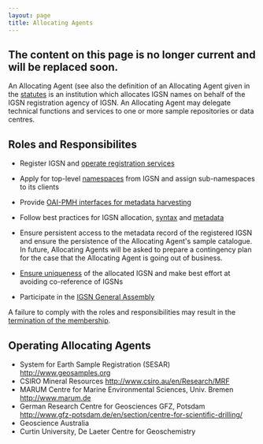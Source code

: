 ```yaml
---
layout: page
title: Allocating Agents
---
```


## The content on this page is no longer current and will be replaced soon. ##

An Allocating Agent (see also the definition of an Allocating Agent given in the [statutes](../statutes) is an institution which allocates IGSN names on behalf of the IGSN registration agency of IGSN. An Allocating Agent may delegate technical functions and services to one or more sample repositories or data centres.

## Roles and Responsibilites ##

  * Register IGSN and [operate registration services](../system)
  * Apply for top-level [namespaces](../namespaces) from IGSN and assign sub-namespaces to its clients
  * Provide [OAI-PMH interfaces for metadata harvesting](../system)

  * Follow best practices for IGSN allocation, [syntax](../syntax) and [metadata](../metadata)
  * Ensure persistent access to the metadata record of the registered IGSN and ensure the persistence of the Allocating Agent's sample catalogue. In future, Allocating Agents will be asked to prepare a contingency plan for the case that the Allocating Agent is going out of business.
  * [Ensure uniqueness](../namespaces) of the allocated IGSN and make best effort at avoiding co-reference of IGSNs 
  * Participate in the [IGSN General Assembly](../statutes)


A failure to comply with the roles and responsibilities may result in the [termination of the membership](../statutes).


## Operating Allocating Agents ##

  * System for Earth Sample Registration (SESAR) <http://www.geosamples.org>
  * CSIRO Mineral Resources <http://www.csiro.au/en/Research/MRF>
  * MARUM Centre for Marine Environmental Sciences, Univ. Bremen <http://www.marum.de>
  * German Research Centre for Geosciences GFZ, Potsdam <http://www.gfz-potsdam.de/en/section/centre-for-scientific-drilling/>
  * Geoscience Australia
  * Curtin University, De Laeter Centre for Geoschemistry
  
